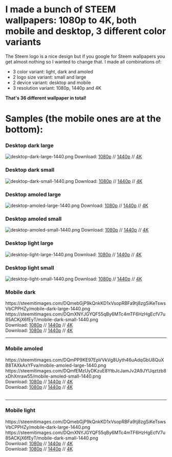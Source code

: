 # I made a bunch of STEEM wallpapers: 1080p to 4K, both mobile and desktop, 3 different color variants

The Steem logo is a nice design but if you google for Steem wallpapers you get almost nothing so I wanted to change that. I made all combinations of:
- 3 color variant: light, dark and amoled
- 2 logo size variant: small and large
- 2 device variant: desktop and mobile
- 3 resolution variant: 1080p, 1440p and 4K

**That's 36 different wallpaper in total!**

# Samples (the mobile ones are at the bottom):

### Desktop dark large
![desktop-dark-large-1440.png](https://steemitimages.com/DQmYXuZ1T3SfWQgQYLA79oPjpgMr65Sb31fyXVA37oRLEkG/desktop-dark-large-1440.png)
Download: [1080p]()  //  [1440p]()  //  [4K]()

### Desktop dark small
![desktop-dark-small-1440.png](https://steemitimages.com/DQmSJTUfGAcMV61F446EPi7JKHTa5mctgAoxtfBA3AL28xi/desktop-dark-small-1440.png)
Download: [1080p]()  //  [1440p]()  //  [4K]()

### Desktop amoled large
![desktop-amoled-large-1440.png](https://steemitimages.com/DQme4fFotGkCMiZRsx1eg1PaFcRXJE4DRKL5bBcDMjdbZW3/desktop-amoled-large-1440.png)
Download: [1080p]()  //  [1440p]()  //  [4K]()

### Desktop amoled small
![desktop-amoled-small-1440.png](https://steemitimages.com/DQmZg2n6Hn35tW1rW7FTjdNdzFoppuaKjGtctFuwBaHWGQC/desktop-amoled-small-1440.png)
Download: [1080p]()  //  [1440p]()  //  [4K]()

### Desktop light large
![desktop-light-large-1440.png](https://steemitimages.com/DQmYkbyjVAxV3zkHypkUDoT8gVS46SS7EntfhTK1Z71EFd5/desktop-light-large-1440.png)
Download: [1080p]()  //  [1440p]()  //  [4K]()

### Desktop light small
![desktop-light-small-1440.png](https://steemitimages.com/DQmXG7PHJjfMngPVh148FNU8bbBXGZ44iDGajWCzZ6Sz9ag/desktop-light-small-1440.png)
Download: [1080p]()  //  [1440p]()  //  [4K]()


<h3> Mobile dark </h3>
<div class="pull-left">https://steemitimages.com/DQmebGjP9kQnkKD1xVsopRBFa9tj8zgSiKeTswsVbCPPHZy/mobile-dark-large-1440.png</div>
<div class="pull-right">https://steemitimages.com/DQmXNYJGYQF55qBy6MTc4mTF6HzHgEcfV7u85ACKjX6fEyT/mobile-dark-small-1440.png</div>
<div class="pull-left">Download: <a href="#">1080p</a>  // <a href="#">1440p</a>  // <a href="#">4K</a></div>
<div class="pull-right">Download: <a href="#">1080p</a>  // <a href="#">1440p</a>  // <a href="#">4K</a></div>
<hr/>
<h3> Mobile amoled </h3>
<div class="pull-left">https://steemitimages.com/DQmPP9KE97EpVVkVg8Uyth46uAdqGbU8QuXB8TAXkAxYFva/mobile-amoled-large-1440.png</div>
<div class="pull-right">https://steemitimages.com/DQmfEMzUyDKzuE8YtbJcJamJv2A9JYUqztzb8xDhXnraw55/mobile-amoled-small-1440.png</div>
<div class="pull-left">Download: <a href="#">1080p</a>  // <a href="#">1440p</a>  // <a href="#">4K</a></div>
<div class="pull-right">Download: <a href="#">1080p</a>  // <a href="#">1440p</a>  // <a href="#">4K</a></div><br>
<hr/>

<h3> Mobile light </h3>
<div class="pull-left">https://steemitimages.com/DQmebGjP9kQnkKD1xVsopRBFa9tj8zgSiKeTswsVbCPPHZy/mobile-dark-large-1440.png</div>
<div class="pull-right">https://steemitimages.com/DQmXNYJGYQF55qBy6MTc4mTF6HzHgEcfV7u85ACKjX6fEyT/mobile-dark-small-1440.png</div>
<div class="pull-left">Download: <a href="#">1080p</a>  // <a href="#">1440p</a>  // <a href="#">4K</a></div>
<div class="pull-right">Download: <a href="#">1080p</a>  // <a href="#">1440p</a>  // <a href="#">4K</a></div>
